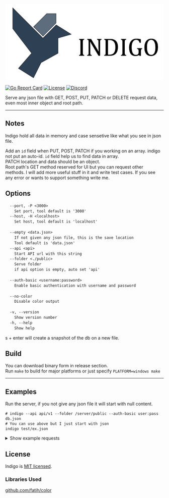 ![indigo logo](doc/assets/logo.png)

[![Go Report Card](https://goreportcard.com/badge/github.com/rytsh/indigo?style=flat-square)](https://goreportcard.com/report/github.com/rytsh/indigo)
[![License](https://img.shields.io/github/license/rytsh/indigo?color=blue&style=flat-square)](https://raw.githubusercontent.com/rytsh/indigo/master/LICENSE)
[![Discord](https://img.shields.io/discord/706631996478324898?style=flat-square)](https://discordapp.com/channels/706631996478324898)

Serve any json file with GET, POST, PUT, PATCH or DELETE request data, even most inner object and root path.

---

## Notes

Indigo hold all data in memory and case sensetive like what you see in json file.

Add an `id` field when PUT, POST, PATCH if you working on an array. indigo not put an auto-id. `id` field help us to find data in array.  
PATCH location and data should be an object.  
Root path's GET method reserved for UI but you can request other methods.
I will add more useful stuff in it and write test cases. If you see any error or wants to support something write me.

## Options

```txt
  --port, -P <3000>
    Set port, tool default is '3000'
  --host, -H <localhost>
    Set host, tool default is 'localhost'

  --empty <data.json>
    If not given any json file, this is the save location
    Tool default is 'data.json'
  --api <api>
    Start API url with this string
  --folder <./public>
    Serve folder
    if api option is empty, auto set 'api'

  --auth-basic <username:password>
    Enable basic authentication with username and password

  --no-color
    Disable color output

  -v, --version
    Show version number
  -h, --help
    Show help
```

s + enter will create a snapshot of the db on a new file.

## Build

You can download binary form in release section.  
Run `make` to build for major platforms or just specify `PLATFORM=windows make`

---

## Examples

Run the server, if you not give any json file it will start with null content.

```shell
# indigo --api api/v1 --folder /server/public --auth-basic user:pass db.json
# You can use above but I just start with json
indigo test/ex.json
```

<details><summary>Show example requests</summary>

Gzip compress can usable with `Accept-Encoding: gzip` header set.

### Get Data

Get whole list or an item.

```shell
curl http://localhost:3000/inner
[{"data":[{"id":11,"name":"11-inner"}],"id":1},{"data":[{"abc":{"value":5},"id":2,"name":"2-inner"}],"id":2}]

curl http://localhost:3000/inner/1
{"data":[{"id":11,"name":"11-inner"}],"id":1}

curl http://localhost:3000/inner/1/data/11
{"id":11,"name":"11-inner"}

curl http://localhost:3000/inner/1/data/11/name
"11-inner"
```

### Post data

Append a new data to field. Post location should be an array.

```shell
curl http://localhost:3000/users/
[{"age":"2","id":2,"name":"selin"},{"age":"5","id":"xx","name":"eray"},{"age":"3","id":4,"name":"ali"},{"age":"2","id":5,"name":"sinem"}]

curl -d '{"name":"ea","age":100}' -X POST http://localhost:3000/users/
{"msg":"success"}

curl http://localhost:3000/users/
[{"age":"2","id":2,"name":"selin"},{"age":"5","id":"xx","name":"eray"},{"age":"3","id":4,"name":"ali"},{"age":"2","id":5,"name":"sinem"},{"age":100,"name":"ea"}]

curl http://localhost:3000/inner
[{"data":[{"id":11,"name":"11-inner"}],"id":1},{"data":[{"abc":{"value":5},"id":2,"name":"2-inner"}],"id":2}]

curl -d '{"value":"Coool"}' -X POST http://localhost:3000/inner/1/data
{"msg":"success"}

curl http://localhost:3000/inner
[{"data":[{"id":11,"name":"11-inner"},{"value":"Coool"}],"id":1},{"data":[{"abc":{"value":5},"id":2,"name":"2-inner"}],"id":2}]
```

### Put data

You can send PUT request everywhere.

```shell
curl http://localhost:3000/inner
[{"data":[{"id":11,"name":"11-inner"}],"id":1},{"data":[{"abc":{"value":5},"id":2,"name":"2-inner"}],"id":2}]

curl -d '{"data": [{"id": 100, "x":"abc"}]}' -X PUT http://localhost:3000/inner/2/data/2/abc
{"msg":"success"}

curl http://localhost:3000/inner
[{"data":[{"id":11,"name":"11-inner"}],"id":1},{"data":[{"abc":{"data":[{"id":100,"x":"abc"}]},"id":2,"name":"2-inner"}],"id":2}]
```

### Patch data

Patch location and given data must be an object.

```shell
curl http://localhost:3000/inner/1/
{"data":[{"id":11,"name":"11-inner"}],"id":1}

curl -d '{"data":"new value"}' -X PATCH http://localhost:3000/inner/1/
{"msg":"success"}

curl http://localhost:3000/inner/1/
{"data":"new value","id":1}
```

### Delete data

If you delete root path, it will set an empty array or object depends what you have.  
In inner paths deleting that.

```shell
curl http://localhost:3000/inner
[{"data":[{"id":11,"name":"11-inner"}],"id":1},{"data":[{"abc":{"value":5},"id":2,"name":"2-inner"}],"id":2}]

curl -X DELETE http://localhost:3000/inner/1/data
{"msg":"success"}

curl http://localhost:3000/inner
[{"id":1},{"data":[{"abc":{"value":5},"id":2,"name":"2-inner"}],"id":2}]

curl -X DELETE http://localhost:3000/inner/2
{"msg":"success"}

curl http://localhost:3000/inner
[{"id":1}]
```

</details>

## License

Indigo is [MIT licensed](./LICENSE).

### Libraries Used

[github.com/fatih/color](https://github.com/fatih/color)
